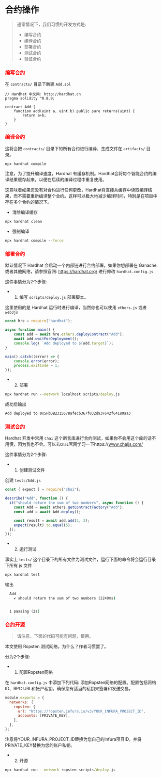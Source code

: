 # 合约操作

> 通常情况下，我们习惯的开发方式是:
> - 编写合约
> - 编译合约
> - 部署合约
> - 测试合约
> - 验证合约

### <span style="color: red">编写合约</span>
在 `contracts/` 目录下新建 `Add.sol`
```sol
// Hardhat 中文网: http://hardhat.cn
pragma solidity ^0.8.9;

contract Add {
    function add(uint a, uint b) public pure returns(uint) {
        return a+b;
    }
}
```


### <span style="color: red">编译合约</span>
这将会把 `contracts/` 目录下的所有合约进行编译，生成文件在 `artifacts/` 目录。

```cmd
npx hardhat compile
```
注意，为了提升编译速度，Hardhat 有缓存机制。Hardhat会将每个智能合约的编译结果缓存起来，以便在后续的编译过程中重复使用。

这意味着如果您没有对合约进行任何更改，Hardhat将直接从缓存中读取编译结果，而不需要重新编译整个合约。这样可以极大地减少编译时间，特别是在项目中存在多个合约的情况下。

- 清除编译缓存

```cmd
npx hardhat clean
```

- 强制编译
```cmd
npx hardhat compile --force
```

### <span style="color: red">部署合约</span>
默认情况下 Hardhat 会启动一个内部链进行合约部署，如果你想部署在 Ganache 或者其他网络，请参照官网: https://hardhat.org/ 进行修改 `hardhat.config.js`

这件事情分为2个步骤:
- 1. 编写 `scripts/deploy.js` 部署脚本。

这里使用的是 Hardhat 运行时进行编译，当然你也可以使用 `ethers.js` 或者 `web3js`
```js
const hre = require("hardhat");

async function main() {
    const add = await hre.ethers.deployContract("Add");
    await add.waitForDeployment();
    console.log( `Add deployed to ${add.target}`);
}

main().catch((error) => {
    console.error(error);
    process.exitCode = 1;
});

```
- 2. 部署
```cmd
npx hardhat run --network localhost scripts/deploy.js
```
成功后输出
```cmd
Add deployed to 0x5FbDB2315678afecb367f032d93F642f64180aa3
```
### <span style="color: red">测试合约</span>

Hardhat 开发中常用 `Chai` 这个断言库进行合约测试，如果你不会用这个库的话不用慌，因为我也不会。可以去`Chai`官网学习一下https://www.chaijs.com/

这件事情分为2个步骤:
- 1. 创建测试文件

创建 `tests/Add.js`
```js
const { expect } = require("chai");

describe("Add", function () {
  it("should return the sum of two numbers", async function () {
    const Add = await ethers.getContractFactory("Add");
    const add = await Add.deploy();

    const result = await add.add(2, 3);
    expect(result).to.equal(5);
  });
});
```

- 2. 运行测试

事实上 `tests/` 这个目录下的所有文件为测试文件，运行下面的命令将会运行目录下所有 js 文件
```cmd
npx hardhat test
```
输出
```cmd
  Add
    ✔ should return the sum of two numbers (2240ms)


  1 passing (2s)
```

### <span style="color: red">合约开源</span>
> 请注意，下面的代码可能有问题，慎用。

本文使用 Ropsten 测试网络。为什么？作者习惯罢了。

分为2个步骤:

- 1. 配置Ropsten网络

在 `hardhat.config.js` 中添加下列代码:
添加Ropsten网络的配置。配置包括网络ID、RPC URL和帐户私钥。确保您有适当的私钥来签署和发送交易。

```js
module.exports = {
  networks: {
    ropsten: {
      url: "https://ropsten.infura.io/v3/YOUR_INFURA_PROJECT_ID",
      accounts: [PRIVATE_KEY],
    },
  },
};
```
注意将YOUR_INFURA_PROJECT_ID替换为您自己的Infura项目ID，并将PRIVATE_KEY替换为您的账户私钥。

- 2. 开源
```cmd
npx hardhat run --network ropsten scripts/deploy.js
```